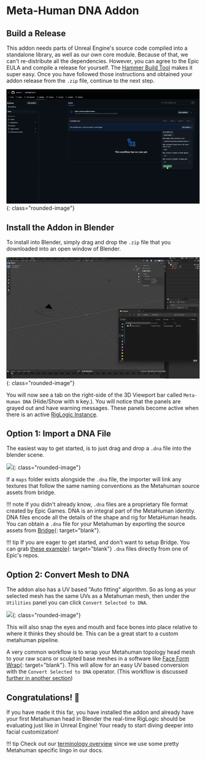 # Meta-Human DNA Addon

## Build a Release
This addon needs parts of Unreal Engine's source code compiled into a standalone library, as well as our own core module. Because of that, we can't re-distribute all the dependencies. However, you can agree to the Epic EULA and compile a release for yourself. The [Hammer Build Tool](https://docs.polyhammer.com/hammer-build-tool/setup) makes it super easy. Once you have followed those instructions and obtained your addon release from the `.zip` file, continue to the next step.

![](./images/quick-start/1.gif){: class="rounded-image"}

## Install the Addon in Blender
To install into Blender, simply drag and drop the `.zip` file that you downloaded into an open window of Blender.

![](./images/quick-start/2.gif){: class="rounded-image"}

You will now see a tab on the right-side of the 3D Viewport bar called `Meta-Human DNA` (Hide/Show with `N` key.). You will notice that the panels are grayed out and have warning messages. These panels become active when there is an active [RigLogic Instance](./terminology.md/#rig-logic-instance).

## Option 1: Import a DNA File
The easiest way to get started, is to just drag and drop a `.dna` file into the blender scene.

![](./images/quick-start/3.gif){: class="rounded-image"}

If a `maps` folder exists alongside the `.dna` file, the importer will link any textures that follow the same naming conventions as the Metahuman source assets from bridge.

!!! note
    If you didn't already know, `.dna` files are a proprietary file format created by Epic Games. DNA is an integral part of the MetaHuman identity. DNA files encode all the details of the shape and rig for MetaHuman heads. You can obtain a `.dna` file for your Metahuman by exporting the source assets from [Bridge](https://dev.epicgames.com/documentation/en-us/metahuman/downloading-and-exporting-metahumans-to-unreal-engine-5-and-maya){: target="blank"}.

!!! tip
    If you are eager to get started, and don't want to setup Bridge. You can grab [these example](https://github.com/EpicGames/MetaHuman-DNA-Calibration/tree/main/data/dna_files){: target="blank"} `.dna` files directly from one of Epic's repos.

## Option 2: Convert Mesh to DNA
The addon also has a UV based "Auto fitting" algorithm. So as long as your selected mesh has the same UVs as a Metahuman mesh, then under the `Utilities` panel you can click `Convert Selected to DNA`.

![](./images/quick-start/4.gif){: class="rounded-image"}

This will also snap the eyes and mouth and face bones into place relative to where it thinks they should be. This can be a great start to a custom metahuman pipeline.

A very common workflow is to wrap your Metahuman topology head mesh to your raw scans or sculpted base meshes in a software like [Face Form Wrap](https://faceform.com/download-wrap/){: target="blank"}. This will allow for an easy UV based conversion with the `Convert Selected to DNA` operator. (This workflow is discussed [further in another section](./workflows/face-form-wrap.md))


## Congratulations! 🎉 
If you have made it this far, you have installed the addon and already have your first Metahuman head in Blender the real-time RigLogic should be evaluating just like in Unreal Engine! Your ready to start diving deeper into facial customization!

!!! tip
    Check out our [terminology overview](terminology.md) since we use some pretty Metahuman specific lingo in our docs.